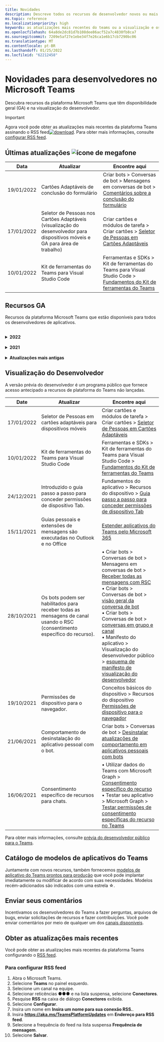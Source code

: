 ```yaml
---
title: Novidades
description: Descreve todos os recursos de desenvolvedor novos ou mais recentes no Microsoft Teams
ms.topic: reference
ms.localizationpriority: high
keywords: as atualizações mais recentes do teams ou a visualização e os recursos do desenvolvedor
ms.openlocfilehash: 64a8de2dc81d7b108dee86acf52a7c4830fb8ca7
ms.sourcegitcommit: 7209e5af27e1ebe34f7e26ca1e6b17cb7290bc06
ms.translationtype: MT
ms.contentlocale: pt-BR
ms.lasthandoff: 01/25/2022
ms.locfileid: "62212458"
---
```

# <a name="whats-new-for-developers-in-microsoft-teams"></a>Novidades para desenvolvedores no Microsoft Teams

Descubra recursos da plataforma Microsoft Teams que têm disponibilidade geral (GA) e na visualização do desenvolvedor.

> [!IMPORTANT]
> Agora você pode obter as atualizações mais recentes da plataforma Teams assinando o RSS feed[![download](~/assets/images/RSSfeeds.png)](https://aka.ms/TeamsPlatformUpdates). Para obter mais informações, consulte [configurar RSS feed](#get-latest-updates).

## <a name="latest-updates-bullhorn-icon"></a>Últimas atualizações ![ícone de megafone](~/assets/images/bullhorn.png)

| Data | Atualizar | Encontre aqui  |
| --- | --- | --- |
|19/01/2022| Cartões Adaptáveis de conclusão do formulário | Criar bots > Conversas de bot > Mensagens em conversas de bot > [Comentários sobre a conclusão do formulário](bots/how-to/conversations/conversation-messages.md#form-completion-feedback)|
|17/01/2022| Seletor de Pessoas nos Cartões Adaptáveis (visualização do desenvolvedor para dispositivos móveis e GA para área de trabalho) | Criar cartões e módulos de tarefa > Criar cartões > [Seletor de Pessoas em Cartões Adaptáveis](task-modules-and-cards/cards/people-picker.md)|
|10/01/2022 | Kit de ferramentas do Teams para Visual Studio Code | Ferramentas e SDKs > Kit de ferramentas do Teams para Visual Studio Code > [Fundamentos do Kit de ferramentas do Teams](toolkit/teams-toolkit-fundamentals.md) |

## <a name="ga-features"></a>Recursos GA

Recursos da plataforma Microsoft Teams que estão disponíveis para todos os desenvolvedores de aplicativos.

<br>

<details>

<summary><b>2022</b></summary>

| **Date** | **Atualizar** | **Encontre aqui** |
| -------- | --------- | ----------------|
|19/01/2022| Cartões Adaptáveis de conclusão do formulário | Criar bots > Conversas de bot > Mensagens em conversas de bot > [Comentários sobre a conclusão do formulário](bots/how-to/conversations/conversation-messages.md#form-completion-feedback)|
|17/01/2022| Seletor de Pessoas em Cartões Adaptáveis para área de trabalho | Criar cartões e módulos de tarefa > Criar cartões > [Seletor de Pessoas em Cartões Adaptáveis](task-modules-and-cards/cards/people-picker.md)|

<br>

</details>
  
<br>

<details>

<summary><b>2021</b></summary>

| **Date** | **Atualizar** | **Encontre aqui** |
| -------- | --------- | ----------------|
|24/12/2021| Introdução ao guia passo a passo para conceder permissões de dispositivo Tab | Fundamentos do aplicativo > Recursos do dispositivo > [Guia passo a passo para conceder permissões de dispositivo Tab](sbs-tab-device-permissions.yml) |
|23/12/2021| Introduzido o guia passo a passo para criar guias com Cartões Adaptáveis.| Adicionar autenticação > Guias > Usar o guia de autenticação SSO > [Passo a passo para criar guias com Cartões Adaptáveis](sbs-tab-with-adaptive-cards.yml) |
|21/12/2021 | Atualizou os módulos Introdução ao JavaScript, C# e Node.js para Teams Toolkit 3.0.0. | • Começar > [criar seu primeiro aplicativo com JavaScript](sbs-gs-javascript.yml) <br> • Começar > [criar seu primeiro aplicativo com C# ou .NET](sbs-gs-csharp.yml) <br> • Começar > [criar seu primeiro aplicativo com Node.js](sbs-gs-nodejs.yml) |
|20/12/2021| Guia passo a passo para guias e extensões de mensagens com SSO (logon único) | Adicionar autenticação > Guias > Usar o guia de autenticação SSO > [Passo a passo com o SSO para guias e extensões de mensagens](sbs-tabs-and-messaging-extensions-with-SSO.yml)|
|20/12/2021| Guia passo a passo para criar bolha de conteúdo de reunião | Criar aplicativos para reuniões do Teams > Habilitar e configurar aplicativos para reuniões > [Guia passo a passo para criar bolha de conteúdo de reunião](sbs-meeting-content-bubble.yml) |
|09/12/2021| Introduzido o guia passo a passo para o exibição de estágio de reunião. | Crie aplicativos para reuniões do Teams > Habilitar e configurar aplicativos para reuniões > [Guia passo a passo para criar o modo de exibição de estágio de reuniões](sbs-meetings-stage-view.yml)|
|13/12/2021 | Diretrizes introduzidas para aplicativos vinculados à oferta de SaaS | Distribuir seu aplicativo > Publicar na Teams Store > Examinar as diretrizes de validação da loja > [Diretrizes para aplicativos vinculados à oferta de SaaS](concepts/deploy-and-publish/appsource/prepare/teams-store-validation-guidelines.md#apps-linked-to-saas-offer)|
|09/12/2021| Introdução ao guia passo a passo para criar o painel lateral da reunião | Crie aplicativos para reuniões do Teams > Habilitar e configurar aplicativos para reuniões > [Guia passo a passo para criar o painel lateral de reunião no Teams](sbs-meetings-sidepanel.yml)|
|01/12/2021 | Ícone de nova loja introduzido | • Projetar seu aplicativo > Capacidades do aplicativo > [Fazer o design do seu aplicativo pessoal para Microsoft Teams](concepts/design/personal-apps.md)</br> • Projetar seu aplicativo > Componentes da interface do usuário > [Fazer o design do seu aplicativo Microsoft Teams com componentes avançados da interface do usuário](concepts/design/design-teams-app-advanced-ui-components.md) |
|24/11/2021| Introdução ao guia passo a passo para gerar o token de reunião | Crie aplicativos para reuniões do Teams > Habilitar e configurar aplicativos para reuniões > [Guia passo a passo para criar token de reunião no Teams](sbs-meeting-token-generator.yml)|
|17/11/2021| Diretrizes de validação do Microsoft Teams Store atualizadas|[Diretrizes de validação da loja](~/concepts/deploy-and-publish/appsource/prepare/teams-store-validation-guidelines.md)|
|17/11/2021| Pesquisa de preenchimento automático estático e dinâmico para usuários da área de trabalho e móveis | • Criar cartões e módulos de tarefa > Criar cartões > [Pesquisa de Preenchimento Automático em Cartões Adaptáveis](task-modules-and-cards/cards/dynamic-search.md) </br> • Criar cartões e módulos de tarefa > Criar cartões > Visão geral > [Pesquisa de preenchimento automático em Cartões Adaptáveis](task-modules-and-cards/what-are-cards.md#type-ahead-search-in-adaptive-cards) </br> • Criar cartões e módulos de tarefas > Visão geral > [Cartões e módulos de tarefa](task-modules-and-cards/cards-and-task-modules.md)|
|13/11/2021| Os bots podem ser habilitados para receber todas as mensagens de canal usando o RSC (consentimento específico do recurso) | • Criar bots > Conversas de bot > Mensagens em conversas de bots > [Receber todas as mensagens de canal com RSC](~/bots/how-to/conversations/channel-messages-with-rsc.md) </br> • Criar bots > Conversas de bot > [Visão geral da conversa de bot](~/bots/how-to/conversations/conversation-basics.md) </br> • Criar bots > Conversas de bots > [Conversas de canal e grupo](~/bots/how-to/conversations/channel-and-group-conversations.md) |
|28/10/2021| Monetize seu aplicativo Teams com uma oferta de SaaS transacionável | Distribuir seu aplicativo > Publicar no Teams Store > [Incluir uma oferta SaaS com seu aplicativo do Teams](~/concepts/deploy-and-publish/appsource/prepare/include-saas-offer.md) |
|25/10/2021| Atualizado o módulo Introdução à Documentação do Desenvolvedor do Microsoft Teams com nova estrutura e procedimentos em um guia passo a passo | Começar > [Introdução ao seu primeiro aplicativo do Teams](get-started/get-started-overview.md) |
|21/10/2021| Adicionar um `registerOnFocused`API para guias ou aplicativos pessoais | Criar guias > Criar guias pessoais > [Adicionar `registerOnFocused` API para guias ou aplicativos pessoais](tabs/how-to/create-personal-tab.md#add-registeronfocused-api-for-tabs-or-personal-apps) |
|20/10/2021| O estágio de reunião agora está disponível em GA. | Criar aplicativos para reuniões do Teams > [Habilitar e configurar seus aplicativos para reuniões do Teams](apps-in-teams-meetings/enable-and-configure-your-app-for-teams-meetings.md) |
|20/10/2021| API de Detalhes da Reunião e eventos de reunião do Teams em tempo real | Criar aplicativos para reuniões do Teams > [Criar aplicativos para reuniões do Teams](~/apps-in-teams-meetings/API-references.md#meeting-details-api) |
|18/10/2021| Link de guias desdobradas e exibição de estágio. | Criar guias > [Link de guias desdobradas e exibição de estágio](tabs/tabs-link-unfurling.md) |
|08/10/2021| Novas práticas recomendadas para criar Cartões Adaptáveis | Projetar seu aplicativo > Componentes da interface do usuário > [Fazendo o design de Cartões Adaptáveis para seu aplicativo Teams](task-modules-and-cards/cards/design-effective-cards.md) |
|05/10/2021| Ocultar aplicativo Teams até que o Administrador permita não ocultar o aplicativo.| Projetar seu aplicativo > [Ocultar aplicativo Teams até que o administrador aprove](concepts/design/enable-app-customization.md#hide-teams-app-until-admin-approves) |
|05/10/2021| Planeje seus aplicativos para Teams em dispositivo móvel. | Fundamentos do aplicativo > [Planeje guias responsivas do para Teams celular](concepts/design/plan-responsive-tabs-for-teams-mobile.md) |
|04/10/2021| Novos Portal do Desenvolvedor para o Teams introduzidos para gerenciar seus aplicativos do Teams | Ferramentas e SDK > [Portal do Desenvolvedor para Teams](concepts/build-and-test/teams-developer-portal.md) |
|21/09/2021|O Teams dá suporte à ID de Objeto do Azure Active Directory e AO UPN na menção do usuário para bots e Webhooks de entrada | • Criar cartões e módulos de tarefas > criar cartões > [ID de Objeto do Azure Active Directory e UPN na menção do usuário](task-modules-and-cards/what-are-cards.md#support-for-azure-ad-object-id-and-upn-in-user-mention) </br> • Criar cartões e módulos de tarefas > Criar cartões > [Cartões – Visão geral](task-modules-and-cards/cards/cards-format.md#format-cards-with-markdown) |
|16/08/2021| Suporte para validação de entrada Cartões Adaptáveis (v1.3 para todos os recursos) e Ações Universais (v1.4 para cartões enviados por bot) | • Cartões adaptáveis > Cartões de criação > [Validação de entrada](/adaptive-cards/authoring-cards/input-validation)</br> • Criar cartões e módulos de tarefa > Criar cartões > Ações universais para Cartões Adaptáveis > [Ações Universais para Cartões Adaptáveis v1.4](task-modules-and-cards/cards/universal-actions-for-adaptive-cards/overview.md) |
|30/08/2021| O recurso de cenas do Modo Juntos Personalizado combina os participantes em uma única cena virtual e coloca seus fluxos de vídeo em estações pré-determinadas | Criar aplicativos para reuniões do Teams > [Cenas do modo conferência personalizadas](~/apps-in-teams-meetings/teams-together-mode.md) |
|25/08/2021| Introduzido o guia passo a passo para criar um Teams com SSO (sign-on único).| Adicionar autenticação > Bots > [Guia passo a passo para criar bot do Teams com SSO](sbs-bots-with-sso.yml) |
|19/08/2021| Evento de atualização de instalação recebido ao instalar um bot em um thread de conversa.| Criar bots > Conversas de bots > [Evento de atualização de instalação](bots/how-to/conversations/subscribe-to-conversation-events.md#installation-update-event) |
|12/08/2021|Criar guias com Cartões Adaptáveis| Criar guias > [Criar guias com Cartões Adaptáveis](tabs/how-to/build-adaptive-card-tabs.md) |
|08/04/2021|As guias não terão mais margens ao redor de suas experiências | Criar guias > [Remover margens de tabulação](resources/removing-tab-margins.md) |
|08/07/2021|O Teams Mobile adiciona suporte para aplicativos em reuniões | Criar aplicativos para Teams reuniões > [Extensibilidade de aplicativos de reunião](apps-in-teams-meetings/meeting-app-extensibility.md) |
|28/06/2021|Integrar funcionalidade de Seletor de Pessoas. | Integrar com o Teams > [Integrar funcionalidade de Seletor de Pessoas](concepts/device-capabilities/people-picker-capability.md) |  
|25/06/2021| Introdução ao guia passo a passo para enviar mensagens proativas | Criar bots > Conversa de bot > Mensagens proativas > [Guia passo a passo para enviar mensagens proativas](sbs-send-proactive.yml) |
|09/06/2021| Exibição de estágio para imagens em Cartões Adaptáveis com `allowExpand` atributo.| Criar cartões e módulos de tarefa > Criar cartões > [Modo de exibição de estágio para imagens em Cartões Adaptáveis](task-modules-and-cards/cards/cards-format.md#stage-view-for-images-in-adaptive-cards) |
|31/05/2021| Guias de conversa. | Criar guias > [Iniciar e continuar conversas sobre conteúdo em suas guias](~/tabs/how-to/conversational-tabs.md) |
|24/05/2021| Diretrizes de design de aplicativos do Teams atualizadas com padrões móveis | Projetar seu aplicativo > [Design do aplicativo do Teams](~/concepts/design/design-teams-app-overview.md) |
|13/05/2021| Adicionadas informações sobre mConnect e Skooler.| Integrar com Teams > Moodle LMS > [Sistema de gerenciamento de aprendizagem Moodle](resources/moodle-overview.md)|
|10/05/2021| Manifesto do aplicativo v1.10 lançado. | Manifesto do aplicativo > [Esquema do manifesto](resources/schema/manifest-schema.md) |
|10/05/2021| Novo recurso de personalização de aplicativo. | Projetar seu aplicativo > [Habilitar organizações para personalizar seu aplicativo](concepts/design/enable-app-customization.md) |
|07/05/2021| Links profundos para chamadas de áudio e vídeo no chat. | Integrar com o Teams > [Links profundos](concepts/build-and-test/deep-links.md#deep-linking-to-an-audio-or-audio-video-call) |
|30/04/2021|Novas diretrizes sobre como publicar aplicativos na Teams Store. | • Publicar na Teams Store > [Publicar seu aplicativo na Teams Store](concepts/deploy-and-publish/appsource/publish.md)</br> • Publicar na Teams Store > [Diretrizes de validação da Teams Store](concepts/deploy-and-publish/appsource/prepare/teams-store-validation-guidelines.md) |
|29/04/2021 | Suporte para Ações Universais para Cartões Adaptáveis v1.4. | Criar cartões e módulo de tarefa > Criar cartões > Ações Universais para Cartões Adaptáveis > [Ações Universais para Cartões Adaptáveis](task-modules-and-cards/cards/universal-actions-for-adaptive-cards/overview.md) |
|29/04/2021 | Exibições Específicas do Usuário. | Criar cartões e módulo de tarefa > criar cartões > ações Universais para Cartões Adaptáveis > [Exibições Específicas do Usuário](task-modules-and-cards/cards/universal-actions-for-adaptive-cards/User-Specific-Views.md) |
|29/04/2021 | Fluxos de trabalho sequenciais. | Criar cartões e módulo de tarefa > criar cartões > ações Universais para Cartões Adaptáveis > [Fluxos de Trabalho Sequenciais](task-modules-and-cards/cards/universal-actions-for-adaptive-cards/Sequential-Workflows.md) |
|29/04/2021 | Cartões atualizados. | Criar cartões e módulo de tarefa > Criar cartões > Ações Universais para Cartões Adaptáveis > [Cartões atualizados](task-modules-and-cards/cards/universal-actions-for-adaptive-cards/Up-To-Date-Views.md) |
|04/08/2021| Recurso de personalização de aplicativo.| • Projetar seus aplicativos > [Visão geral do aplicativo de equipes de design](concepts/design/enable-app-customization.md)</br> • Ferramentas e SDKs > [Portal do Desenvolvedor](concepts/build-and-test/teams-developer-portal.md) </br> • Manifesto do aplicativo > Visualização do desenvolvedor público > [Esquema de manifesto](resources/schema/manifest-schema-dev-preview.md) |
|18/03/2021| Aviso: Atualize para a versão 4.10 ou superior do SDK do Bot Framework, pois começamos com o processo de substituição para `TeamsInfo.getMembers` e `TeamsInfo.GetMembersAsync`. | Criar bots > [Mudanças de API de Bot para membros de equipe/chat](resources/team-chat-member-api-changes.md) |
|05/03/2021|Escopo de instalação padrão e funcionalidade de grupo.| Distribua seu aplicativo > [Escopo de instalação padrão e funcionalidade de grupo](concepts/deploy-and-publish/add-default-install-scope.md) |
|05/03/2021|Reordenar guias pessoais do aplicativo. | Criar guias > [Reordenar a guia de chat em aplicativos pessoais](tabs/how-to/create-personal-tab.md#reorder-static-personal-tabs) |
|04/03/2021|Mascaramento de informações em cartões adaptáveis.| Criar cartões e módulos de tarefas > Criar cartões > [Mascaramento de informações em cartões adaptáveis](task-modules-and-cards/cards/cards-format.md#information-masking-in-adaptive-cards) |
|19/02/2021|Recursos de localização adicionados. <br/> As informações de recursos de localização são adicionadas na visão geral dos recursos do dispositivo, nas permissões nativas do dispositivo, na integração dos recursos de mídia e nos arquivos de funcionalidade do scanner de código de barras ou QR.| • Conceitos básicos do aplicativo > recursos do dispositivo > [Visão geral](concepts/device-capabilities/device-capabilities-overview.md) </br> • Conceitos básicos do aplicativo > recursos do dispositivo > [Solicitar permissões de dispositivo](concepts/device-capabilities/native-device-permissions.md) </br> • Conceitos básicos do aplicativo > recursos do dispositivo > [Integrar recursos de mídia](concepts/device-capabilities/mobile-camera-image-permissions.md) </br> • Conceitos básicos do aplicativo > recursos do dispositivo > [Integrar funcionalidade de scanner de código de barras ou QR](concepts/device-capabilities/qr-barcode-scanner-capability.md) </br> • Conceitos básicos do aplicativo > recursos do dispositivo > [Integrar recursos de localização](concepts/device-capabilities/location-capability.md) |
|18/02/2021|Adição do recurso de scanner de QR ou código de barras. <br/> As informações de funcionalidade do scanner de código de barras ou QR são adicionadas na visão geral dos recursos do dispositivo, nas permissões nativas do dispositivo e na integração de arquivos de recursos de mídia.| • Conceitos básicos do aplicativo > recursos do dispositivo > [Visão geral](concepts/device-capabilities/device-capabilities-overview.md) </br> • Conceitos básicos do aplicativo > recursos do dispositivo > [Solicitar permissões de dispositivo](concepts/device-capabilities/native-device-permissions.md) </br> • Conceitos básicos do aplicativo > recursos do dispositivo > [Integrar recursos de mídia](concepts/device-capabilities/mobile-camera-image-permissions.md) </br> • Conceitos básicos do aplicativo > recursos do dispositivo > [Integrar funcionalidade de scanner de código de barras ou QR](concepts/device-capabilities/qr-barcode-scanner-capability.md) |
|09/02/2021|Visão geral dos recursos de dispositivo adicionados. <br/> As informações de funcionalidade do microfone são adicionadas às permissões do dispositivo nativo e integram arquivos de recursos de mídia.|• Conceitos básicos do aplicativo > recursos do dispositivo > [Visão geral](concepts/device-capabilities/device-capabilities-overview.md) </br> • Conceitos básicos do aplicativo > recursos do dispositivo > [Solicitar permissões de dispositivo](concepts/device-capabilities/native-device-permissions.md) </br> • Conceitos básicos do aplicativo > recursos do dispositivo > [Integrar recursos de mídia](concepts/device-capabilities/mobile-camera-image-permissions.md)|

<br>

</details>

<br>

<details>
<summary><b>Atualizações mais antigas</b></summary>

<details>
  
<summary><b>2020</b></summary>

| **Date** | **Atualizar** | **Encontre aqui** |
| -------- | --------- | ------------------ |
|30/11/2020|Integração da plataforma de identidade com o Teams Toolkit e Visual Studio Code para guias.|[Autenticação de logon único com o Kit de Ferramentas do Teams e Visual Studio Code para guias](toolkit/visual-studio-code-tab-sso.md)|
|16/11/2020|Manifesto do aplicativo Teams atualizado para a versão 1.8.|[Referência: esquema de manifesto para o Microsoft Teams](resources/schema/manifest-schema.md)|
|10/11/2020|Diretrizes de design de bot do Teams.|[Diretrizes de design de bot](bots/design/bots.md)|
|30/09/2020|Agora há suporte para o envio e recebimento de arquivos para bots em dispositivos móveis.|[Enviar e receber arquivos por meio do seu bot](resources/bot-v3/bots-files.md)|
|22/09/2020|Novas informações para começar a usar o desenvolvimento do Teams.|[Criar sua primeira visão geral do aplicativo Teams](build-your-first-app/build-first-app-overview.md)|
|18/09/2020|Suporte para aplicativos do Teams em reunião (Versão Prévia).|[Criar aplicativos para reuniões do Teams](apps-in-teams-meetings/create-apps-for-teams-meetings.md) e [Aplicativos em reuniões do Teams](apps-in-teams-meetings/teams-apps-in-meetings.md)|
|19/08/2020|Importar mensagens do Teams com Microsoft Graph.|[Importar mensagens de plataforma de terceiros para o Teams usando o Microsoft Graph](graph-api/import-messages/import-external-messages-to-teams.md)
|12/08/2020 |Cartões Adaptáveis suporte no webhook de entrada movido para GA.|[Enviar cartões adaptáveis usando um webhook de entrada](~/webhooks-and-connectors/how-to/connectors-using.md#send-adaptive-cards-using-an-incoming-webhook) |
|10/08/2020|Comece a criar aplicativos do Teams com o Visual Studio Toolkit.|[Criar aplicativos com o Kit de Ferramentas do Microsoft Teams e Visual Studio Code](toolkit/visual-studio-overview.md) |
|06/08/2020|Suporte para autenticação de SSO do Tabs.|[Desenvolver uma guia SSO do Microsoft Teams](tabs/how-to/authentication/auth-aad-sso.md#develop-an-sso-microsoft-teams-tab) |
|27/07/2020 | Mensagens e bots proativos do Graph (Visualização Pública).|[Habilitar a instalação proativa de bots e mensagens proativas no Teams com Microsoft Graph](graph-api/proactive-bots-and-messages/graph-proactive-bots-and-messages.md)|
|22/07/2020 |Atualizações de funcionalidade de dispositivo móvel.|[Solicitar permissões de dispositivo para sua guia do Microsoft Teams](concepts/device-capabilities/native-device-permissions.md) |
|20/07/2020|Ferramenta de Validação de Aplicativo do Teams para envios do AppSource.|[Ferramenta de Validação de Aplicativo do Teams](concepts/deploy-and-publish/appsource/prepare/submission-checklist.md)
|15/07/2020|Crie um assistente virtual para o Teams.|[Assistente Virtual para o Microsoft Teams](samples/virtual-assistant.md)|
|14/07/2020|Exibir uma documentação do indicador de carregamento nativo.|[Mostrando um indicador de carregamento nativo](tabs/how-to/create-tab-pages/content-page.md#show-a-native-loading-indicator)
|01/07/2020|Comece a criar aplicativos do Teams com o Visual Studio Code Toolkit.|[Criar aplicativos com o Kit de Ferramentas do Microsoft Teams e Visual Studio Code](toolkit/visual-studio-code-overview.md) |
|01/07/2020|Logon único para guias GA para clientes da Web e da área de trabalho do Teams.|[SSO (logon único)](tabs/how-to/authentication/auth-aad-sso.md)|
|05/06/2020| Esquema de manifesto atualizado para a versão 1.7.| [Referência: esquema de manifesto para o Microsoft Teams](resources/schema/manifest-schema.md)|
|18/05/2020|Integrar Power Virtual Agents com o Teams.|[Integrar um chatbot Power Virtual Agents com o Microsoft Teams](bots/how-to/add-power-virtual-agents-bot-to-teams.md)|
|01/04/2020|Integrar sistemas WFM ao Shifts Connector for Teams.|[Conectores WFM do Microsoft Teams Shifts](samples/shifts-wfm-connectors.md)
|24/03/2020 | Adicionado suporte para recuperar um único membro de uma conversa e suporte adicional para recuperar membros paginados. | [Obter o contexto do Teams para o seu bot](~/bots/how-to/get-teams-context.md) |

<br>

</details>

<br>

<details>
  
<summary><b>2019</b></summary>

| **Date** | **Atualizar** | **Encontre aqui** |
| -------- | --------- | ------------------ |
| 26/12/2019 | O parâmetro `replyToId` em cargas enviadas a um bot não é mais criptografado, permitindo que você use esse valor para construir links profundos para essas mensagens. As cargas de mensagem incluem os valores criptografados no parâmetro `legacy.replyToId`.  |
| 05/11/2019 | Logon único usando o SDK JavaScript do Teams. | [Logon único](tabs/how-to/authentication/auth-aad-sso.md) |
| 31/10/2019 | Documentação de bots de conversação e extensão de mensagens atualizada para refletir o SDK de Bot Framework 4.6. A documentação do SDK v3 está disponível na seção Recursos. | Toda a documentação de extensão de mensagens e bot. |
| 31/10/2019 | Nova estrutura de documentação e refatoração de artigo principal. Relate links inativos ou 404s criando um Problema do GitHub. | Todos eles! |
| 13/09/2019 | O bot de solicitação é instalado da extensão de mensagens baseada em ação. | [Iniciar ações com extensões de mensagens](resources/messaging-extension-v3/create-extensions.md#request-to-install-your-conversational-bot)
| 28/08/2019 | Suporte para canais privados em guias e conectores. | [Obtenha contexto para sua guia](tabs/how-to/access-teams-context.md#retrieve-context-in-private-channels) |
| 20/06/2019 | Compartilhe um site externo, de um site externo, em um canal do Teams. | [Compartilhar com o Teams](~/share-to-teams.md) |
| 25/05/2019 | Responder com a mensagem do bot do módulo de tarefa. | [Responder com a mensagem de bot do módulo de tarefa](resources/messaging-extension-v3/create-extensions.md#respond-with-an-adaptive-card-message-sent-from-a-bot) |
| 25/05/2019 | Bots em chats em grupo. | [Interagir com um bot no chat em grupo ou no canal](~/concepts/bots/bot-conversations/bots-conv-channel.md) |
| 20/05/2019 | Localização do manifesto do aplicativo. | [Localização de aplicativo](~/publishing/apps-localization.md) |
| 20/05/2019 | Ações de mensagem. | [Ações de mensagem](resources/messaging-extension-v3/create-extensions.md#action-type-message-extensions) |
| 20/05/2019 | Desenrolamento de link (visualizações de URL personalizadas). | [Desenrolamento de link](messaging-extensions/how-to/link-unfurling.md)|
| 06/05/2019 | Programa de Certificação de Aplicativos para aplicativos da loja. | [Certificação de aplicativos](~/concepts/deploy-and-publish/appsource/post-publish/overview.md#complete-microsoft-365-certification) |
| 06/05/2019 | Os Modelos de Aplicativo agora estão disponíveis. | [Modelos de aplicativos](~/samples/app-templates.md) |
| 23/04/2019 | As Extensões de Mensagens baseadas em ação já estão disponíveis. | [Extensões de mensagem baseadas em ação](~/concepts/messaging-extensions/create-extensions.md) |
| 18/02/2019 | Criando links profundos para o chat privado. | [Vinculação profunda a um chat](concepts/build-and-test/deep-links.md#deep-linking-to-a-chat) |
| 23/01/2019 | Identificando informações de SKU e de tipo de licença no contexto da guia. | [Contexto da guia](~/concepts/tabs/tabs-context.md) |

<br>

</details>

<br>

<details>

<summary><b>2018</b></summary>

| **Date** | **Atualizar** | **Encontre aqui** |
| -------- | --------- | ------------------ |
| 11/12/2018 | As guias no chat em grupo agora estão disponíveis na versão lançada do Teams. Como parte desse trabalho, a seção de guias foi retrabalhada para maior clareza.| [Guias configuráveis](~/concepts/tabs/tabs-configurable.md) |
| 11/11/2018 | A introdução ao Node JS e ao .NET/C# foi atualizada para usar o App Studio no Teams, e uma nova seção foi adicionada na hospedagem de aplicativos do Teams baseados em Nó no Azure. | [Introdução à plataforma Microsoft Teams com C#/.NET e App Studio](~/get-started/get-started-dotnet-app-studio.md),  [Introdução à plataforma Microsoft Teams com Node JS e App Studio](~/get-started/get-started-nodejs-app-studio.md), [Hospede seu aplicativo Node Teams no Azure](~/get-started/get-started-nodejs-in-azure.md)|
| 09/11/2018 | Agora você pode criar links profundos para chats privados entre usuários. | [Vinculação profunda a um chat](concepts/build-and-test/deep-links.md#deep-linking-to-a-chat) |
| 11/08/2018 | A Estrutura do SharePoint 1.7 enviou e com ela um novo recurso para usar a guia Microsoft Teams como uma Web Part da Estrutura do SharePoint. | [Guias no SharePoint](~/concepts/tabs/tabs-in-sharepoint.md) |
| 05/11/2018 | O recurso **módulo de tarefa** foi lançado. Um módulo de tarefa permite que você crie experiências pop-up modais em seu aplicativo Teams, tanto de bots como de guias. Dentro do pop-up, você pode executar seu próprio código HTML/JavaScript personalizado, mostrar um widget `<iframe>`como um vídeo do YouTube ou Microsoft Stream ou exibir um [Cartão adaptável](/adaptive-cards/). | [Visão geral do módulo tarefa](~/concepts/task-modules/task-modules-overview.md), [módulo de tarefa em guias](~/concepts/task-modules/task-modules-tabs.md),  [módulo de tarefa em bots](~/concepts/task-modules/task-modules-bots.md) |
| 05/10/2018 | As informações de formatação para cartões foram atualizadas e testadas na área de trabalho, iOS e clientes Android para o Teams. | [Cartões](~/concepts/cards/cards.md), [Formatação de cartão](~/concepts/cards/cards-format.md) |
| 24/09/2018 | As APIs de chamadas e reuniões online Microsoft Graph foram lançadas para beta e os aplicativos do Teams agora podem interagir com os usuários de maneiras avançadas usando voz e vídeo. | [Bots de chamadas e reuniões online](~/concepts/calls-and-meetings/registering-calling-bot.md), [Conceitos de mídia em tempo real](~/concepts/calls-and-meetings/real-time-media-concepts.md), [Registro de um bot de chamada](~/concepts/calls-and-meetings/registering-calling-bot.md), [depuração e teste local](~/concepts/calls-and-meetings/debugging-local-testing-calling-meeting-bots.md), [Mídia hospedada pelo aplicativo](~/concepts/calls-and-meetings/requirements-considerations-application-hosted-media-bots.md), [Tratamento de notificações de chamadas de entrada](~/concepts/calls-and-meetings/call-notifications.md) |
| 11/09/2018 | As páginas de configuração de tabulação agora estão significativamente mais altas. | [Design da guia](tabs/design/tabs.md) |
| 15/08/2018 | Agora há suporte para cartões adaptáveis no Teams.|[Ações de cartão adaptável no Teams](task-modules-and-cards/cards/cards-reference.md#adaptive-card) |
| 10/08/2018 | Suporte ao cliente para DevTools.| [DevTools para o cliente da área de trabalho do Microsoft Teams](~/resources/dev-preview/developer-preview-tools.md)|
| 08/08/2018 | As extensões de mensagens agora dão suporte a vários comandos. | [composeExtensions.commands](~/resources/schema/manifest-schema.md#composeextensionscommands)|
| 07/08/2018 | Agora há suporte para a configuração embutida nos Conectores. A documentação dos Conectores também foi revisada e expandida para maior clareza.| [Conectores](~/concepts/connectors/connectors.md)|
| 06/08/2018 | Seu bot agora pode enviar e receber arquivos. | [Enviar e receber arquivos por meio do seu bot](~/bots/how-to/bots-filesv4.md)|
| 23/07/2018 | Informações sobre a nova certificação de aplicativos foram adicionadas à seção Publicação. |[Permissões de manifesto](resources/schema/manifest-schema.md#permissions)|
| 16/07/2018 | Mais espaço foi alocado para a página de configuração da guia. | [A página de configuração da guia é significativamente mais alta](tabs/design/tabs.md)|
| 12/07/2018 | Informações sobre acesso de convidado. | [Acesso para convidado no Microsoft Teams](/microsoftteams/guest-access#guest-access-overview)|
| 07/06/2018 | Informações para o Catálogo de Aplicativos de Locatários do Microsoft Teams foram adicionadas. | [Publicar seu aplicativo Microsoft Teams](~/publishing/apps-publish.md)|
| 29/05/2018 | Há suporte para cartões adaptáveis no Teams. | [Ações de cartão adaptável no Teams](task-modules-and-cards/cards/cards-reference.md) |
| 17/04/2018 | replyToID foi adicionado ao conteúdo para `Invoke` e `MessageBack` ações de cartão. Isso é especialmente útil se você precisar atualizar a mensagem de origem da ação do cartão. | [Ações do cartão](~/concepts/cards/cards-actions.md)|
| 12/04/2018 | Este tópico foi adicionado para controlar as alterações na interface de programação do Teams e neste conjunto de documentação. | [Novidades](~/whats-new.md)|
| 10/04/2018 | As URLs de autenticação foram alteradas para usar consistentemente a ID de locatário no caminho. | [Fluxo de autenticação para Guias](~/concepts/authentication/auth-flow-tab.md), [Autenticação da Guia do Azure Active Directory](~/concepts/authentication/auth-tab-AAD.md)|
| 06/04/2018 | Foram adicionadas diretrizes de design para usar a Caixa de Comando. |[Caixa de comando](~/resources/design/framework/command-box.md)|
| 02/04/2018 | Usando bots para enviar notificações para seu aplicativo. |[Bots somente de notificação](~/concepts/bots/bots-notification-only.md)|
| 27/03/2018 | Documentação expandida para mensagens proativas. |[Iniciar uma conversa](./concepts/bots/bot-conversations/bots-conv-proactive.md)|
| 15/03/2018 | Documentação refatorada para cartões. |[Cartões](~/concepts/cards/cards.md), [Ações de cartão](~/concepts/cards/cards-actions.md), [Formatação de cartão](~/concepts/cards/cards-format.md), [Referência de cartão](~/concepts/cards/cards-reference.md)|
| 03/03/2018 | Adição de documentação para o Teams App Studio. |[Desenvolver rapidamente aplicativos com o Teams App Studio](~/get-started/get-started-app-studio.md), [Usando a biblioteca de controle no App Studio](~/get-started/app-studio-component-library.md)|
| 27/02/2018 | Código de exemplo adicionado para demonstrar o método AsTeamsChannelAccounts(). |[Obter contexto para o bot](~/concepts/bots/bots-context.md)|
| 05/02/2018 | Tópicos adicionados para começar a usar C#. |[Introdução à plataforma do Microsoft Teams com C#/.NET](./get-started/get-started-dotnet-app-studio.md)|

<br>

</details>
</details>

## <a name="developer-preview"></a>Visualização do Desenvolvedor

A versão prévia do desenvolvedor é um programa público que fornece acesso antecipado a recursos de plataforma do Teams não lançadas.  

| **Date** | **Atualizar** | **Encontre aqui** |
| -------- | --------- | ------------------ |
|17/01/2022| Seletor de Pessoas em cartões adaptáveis para dispositivos móveis  | Criar cartões e módulos de tarefa > Criar cartões > [Seletor de Pessoas em Cartões Adaptáveis](task-modules-and-cards/cards/people-picker.md)|
|10/01/2022 | Kit de ferramentas do Teams para Visual Studio Code | Ferramentas e SDKs > Kit de ferramentas do Teams para Visual Studio Code > [Fundamentos do Kit de ferramentas do Teams](toolkit/teams-toolkit-fundamentals.md) |
|24/12/2021| Introduzido o guia passo a passo para conceder permissões de dispositivo Tab. | Fundamentos do aplicativo > Recursos do dispositivo > [Guia passo a passo para conceder permissões de dispositivo Tab](sbs-tab-device-permissions.yml) |
|15/11/2021| Guias pessoais e extensões de mensagens são executadas no Outlook e no Office | [Estender aplicativos do Teams pelo Microsoft 365](~/m365-apps/overview.md) |
|28/10/2021|Os bots podem ser habilitados para receber todas as mensagens de canal usando o RSC (consentimento específico do recurso).| • Criar bots > Conversas de bot > Mensagens em conversas de bot > [Receber todas as mensagens com RSC](~/bots/how-to/conversations/channel-messages-with-rsc.md) </br> • Criar bots > Conversas de bot > [visão geral da conversa de bot](~/bots/how-to/conversations/conversation-basics.md) </br> • Criar bots > Conversas de bot > [conversas em grupo e canal](~/bots/how-to/conversations/channel-and-group-conversations.md) </br> • Manifesto do aplicativo > Visualização do desenvolvedor público > [esquema de manifesto de visualização do desenvolvedor](~/resources/schema/manifest-schema-dev-preview.md) |
|19/10/2021|Permissões de dispositivo para o navegador.| Conceitos básicos do dispositivo > Recursos do dispositivo [Permissões de dispositivo para o navegador](concepts/device-capabilities/browser-device-permissions.md) |
|21/06/2021|Comportamento de desinstalação do aplicativo pessoal com o bot.| Criar bots > Conversas de bot > [Desinstalar atualizações de comportamento em aplicativos pessoais com bots](bots/how-to/conversations/subscribe-to-conversation-events.md#uninstall-behavior-for-personal-app-with-bot)|
|16/06/2021| Consentimento específico de recursos para chats.| • Utilizar dados do Teams com Microsoft Graph > [Consentimento específico do recurso](graph-api/rsc/resource-specific-consent.md) </br> • Testar seu aplicativo > Microsoft Graph > [Testar permissões de consentimento específicas do recurso no Teams](graph-api/rsc/test-resource-specific-consent.md)|

Para obter mais informações, consulte [prévia do desenvolvedor público para o Teams](~/resources/dev-preview/developer-preview-intro.md).

## <a name="teams-app-template-catalog"></a>Catálogo de modelos de aplicativos do Teams

Juntamente com novos recursos, também fornecemos [modelos de aplicativo do Teams prontos para produção](samples/app-templates.md) que você pode implantar imediatamente ou modificar de acordo com suas necessidades. Modelos recém-adicionados são indicados com uma estrela ☆.

## <a name="submit-your-feedback"></a>Enviar seus comentários

Incentivamos os desenvolvedores do Teams a fazer perguntas, arquivos de bugs, enviar solicitações de recursos e fazer contribuições. Você pode enviar comentários por meio de qualquer um dos [canais disponíveis](feedback.md).

## <a name="get-latest-updates"></a>Obter as atualizações mais recentes

Você pode obter as atualizações mais recentes da plataforma Teams configurando o [RSS feed](https://aka.ms/TeamsPlatformUpdates).

### <a name="to-configure-rss-feed"></a>Para configurar RSS feed

1. Abra o Microsoft Teams.
1. Selecione **Teams** no painel esquerdo.
1. Selecione um canal na equipe.
1. Selecionar reticências &#x25CF;&#x25CF;&#x25CF; e na lista suspensa, selecione **Conectores**.
1. Pesquise **RSS** na caixa de diálogo **Conectores** exibida.
1. Selecione **Configurar**.
1. Insira um nome em **Insira um nome para sua conexão RSS.**.
1. Insira **<https://aka.ms/TeamsPlatformUpdates>** em **Endereço para RSS feed**.
1. Selecione a frequência do feed na lista suspensa **Frequência de mensagem**.
1. Selecione **Salvar**.
